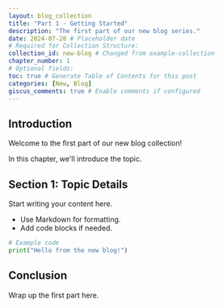 ```yaml
---
layout: blog_collection
title: "Part 1 - Getting Started"
description: "The first part of our new blog series."
date: 2024-07-28 # Placeholder date
# Required for Collection Structure:
collection_id: new-blog # Changed from example-collection
chapter_number: 1
# Optional fields:
toc: true # Generate Table of Contents for this post
categories: [New, Blog]
giscus_comments: true # Enable comments if configured
---
```


## Introduction

Welcome to the first part of our new blog collection!

In this chapter, we'll introduce the topic.

## Section 1: Topic Details

Start writing your content here.

- Use Markdown for formatting.
- Add code blocks if needed.

```python
# Example code
print("Hello from the new blog!")
```

## Conclusion

Wrap up the first part here.

